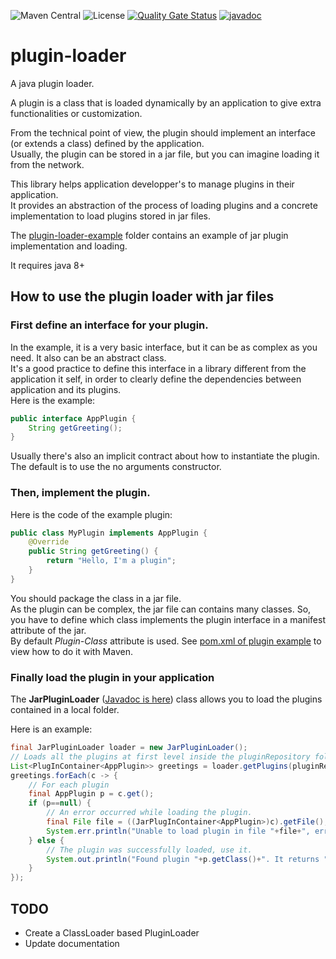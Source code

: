 ![Maven Central](https://img.shields.io/maven-central/v/com.fathzer/plugin-loader)
![License](https://img.shields.io/badge/license-Apache%202.0-brightgreen.svg)
[![Quality Gate Status](https://sonarcloud.io/api/project_badges/measure?project=fathzer_plugin-loader&metric=alert_status)](https://sonarcloud.io/summary/new_code?id=fathzer_plugin-loader)
[![javadoc](https://javadoc.io/badge2/com.fathzer/plugin-loader/javadoc.svg)](https://javadoc.io/doc/com.fathzer/plugin-loader)

# plugin-loader
A java plugin loader.

A plugin is a class that is loaded dynamically by an application to give extra functionalities or customization.

From the technical point of view, the plugin should implement an interface (or extends a class) defined by the application.  
Usually, the plugin can be stored in a jar file, but you can imagine loading it from the network.

This library helps application developper's to manage plugins in their application.  
It provides an abstraction of the process of loading plugins and a concrete implementation to load plugins stored in jar files.

The [plugin-loader-example](https://github.com/fathzer/plugin-loader/tree/main/plugin-loader-example) folder contains an example of jar plugin implementation and loading.

It requires java 8+

## How to use the plugin loader with jar files

### First define an interface for your plugin.

In the example, it is a very basic interface, but it can be as complex as you need. It also can be an abstract class.  
It's a good practice to define this interface in a library different from the application it self, in order to clearly define the dependencies between application and its plugins.  
Here is the example:

```java
public interface AppPlugin {
    String getGreeting();
}
```

Usually there's also an implicit contract about how to instantiate the plugin. The default is to use the no arguments constructor.

### Then, implement the plugin.
Here is the code of the example plugin:

```java
public class MyPlugin implements AppPlugin {
    @Override
    public String getGreeting() {
        return "Hello, I'm a plugin";
    }
}
```

You should package the class in a jar file.  
As the plugin can be complex, the jar file can contains many classes. So, you have to define which class implements the plugin interface in a manifest attribute of the jar.  
By default *Plugin-Class* attribute is used. See [pom.xml of plugin example](https://github.com/fathzer/plugin-loader/blob/main/plugin-loader-example/plugin-loader-example-plugin/pom.xml) to view how to do it with Maven.

### Finally load the plugin in your application

The **JarPluginLoader** ([Javadoc is here](https://javadoc.io/doc/com.fathzer/plugin-loader)) class allows you to load the plugins contained in a local folder.

Here is an example:

```java
final JarPluginLoader loader = new JarPluginLoader();
// Loads all the plugins at first level inside the pluginRepository folder.
List<PlugInContainer<AppPlugin>> greetings = loader.getPlugins(pluginRepository, 1, AppPlugin.class);
greetings.forEach(c -> {
	// For each plugin
	final AppPlugin p = c.get();
	if (p==null) {
		// An error occurred while loading the plugin.
		final File file = ((JarPlugInContainer<AppPlugin>)c).getFile();
		System.err.println("Unable to load plugin in file "+file+", error is "+c.getException());
	} else {
		// The plugin was successfully loaded, use it.
		System.out.println("Found plugin "+p.getClass()+". It returns "+p.getGreeting());
	}
});
```

## TODO
- Create a ClassLoader based PluginLoader
- Update documentation

